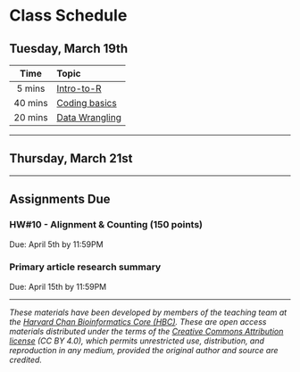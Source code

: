 # Class Schedule

## Tuesday, March 19th 

| Time |  Topic  |  
|:-----------:|:----------| 
| 5 mins | [Intro-to-R](../lessons/01_Intro-to-R.md)
| 40 mins | [Coding basics](../lessons/02_coding_basics.md) | 
| 20 mins | [Data Wrangling](../lessons/03_data-wrangling.md) | 

***

## Thursday, March 21st 

***

## Assignments Due 

### HW#10 - Alignment & Counting (150 points)
Due: April 5th by 11:59PM   

### Primary article research summary  
Due: April 15th by 11:59PM    

*** 

*These materials have been developed by members of the teaching team at the [Harvard Chan Bioinformatics Core (HBC)](http://bioinformatics.sph.harvard.edu/). These are open access materials distributed under the terms of the [Creative Commons Attribution license](https://creativecommons.org/licenses/by/4.0/) (CC BY 4.0), which permits unrestricted use, distribution, and reproduction in any medium, provided the original author and source are credited.*
